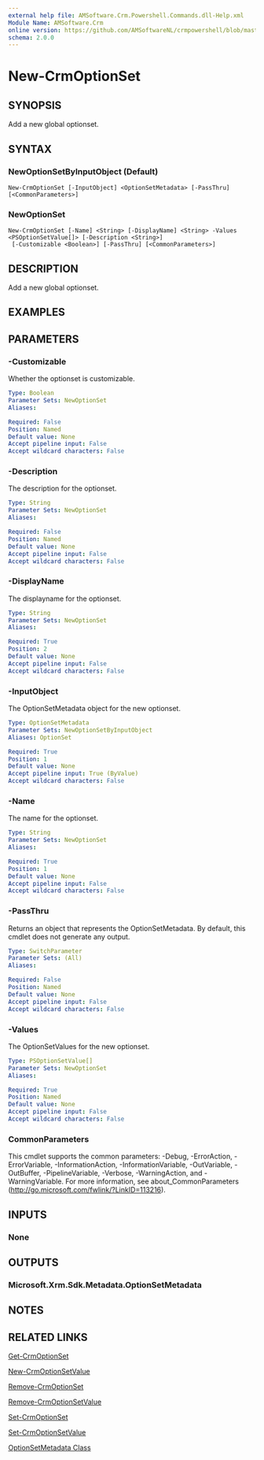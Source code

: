 ```yaml
---
external help file: AMSoftware.Crm.Powershell.Commands.dll-Help.xml
Module Name: AMSoftware.Crm
online version: https://github.com/AMSoftwareNL/crmpowershell/blob/master/docs/New-CrmOptionSet.md
schema: 2.0.0
---
```


# New-CrmOptionSet

## SYNOPSIS
Add a new global optionset.

## SYNTAX

### NewOptionSetByInputObject (Default)
```
New-CrmOptionSet [-InputObject] <OptionSetMetadata> [-PassThru] [<CommonParameters>]
```

### NewOptionSet
```
New-CrmOptionSet [-Name] <String> [-DisplayName] <String> -Values <PSOptionSetValue[]> [-Description <String>]
 [-Customizable <Boolean>] [-PassThru] [<CommonParameters>]
```

## DESCRIPTION
Add a new global optionset.

## EXAMPLES

## PARAMETERS

### -Customizable
Whether the optionset is customizable.

```yaml
Type: Boolean
Parameter Sets: NewOptionSet
Aliases: 

Required: False
Position: Named
Default value: None
Accept pipeline input: False
Accept wildcard characters: False
```

### -Description
The description for the optionset.

```yaml
Type: String
Parameter Sets: NewOptionSet
Aliases: 

Required: False
Position: Named
Default value: None
Accept pipeline input: False
Accept wildcard characters: False
```

### -DisplayName
The displayname for the optionset.

```yaml
Type: String
Parameter Sets: NewOptionSet
Aliases: 

Required: True
Position: 2
Default value: None
Accept pipeline input: False
Accept wildcard characters: False
```

### -InputObject
The OptionSetMetadata object for the new optionset.

```yaml
Type: OptionSetMetadata
Parameter Sets: NewOptionSetByInputObject
Aliases: OptionSet

Required: True
Position: 1
Default value: None
Accept pipeline input: True (ByValue)
Accept wildcard characters: False
```

### -Name
The name for the optionset.

```yaml
Type: String
Parameter Sets: NewOptionSet
Aliases: 

Required: True
Position: 1
Default value: None
Accept pipeline input: False
Accept wildcard characters: False
```

### -PassThru
Returns an object that represents the OptionSetMetadata. By default, this cmdlet does not generate any output.

```yaml
Type: SwitchParameter
Parameter Sets: (All)
Aliases: 

Required: False
Position: Named
Default value: None
Accept pipeline input: False
Accept wildcard characters: False
```

### -Values
The OptionSetValues for the new optionset.

```yaml
Type: PSOptionSetValue[]
Parameter Sets: NewOptionSet
Aliases: 

Required: True
Position: Named
Default value: None
Accept pipeline input: False
Accept wildcard characters: False
```

### CommonParameters
This cmdlet supports the common parameters: -Debug, -ErrorAction, -ErrorVariable, -InformationAction, -InformationVariable, -OutVariable, -OutBuffer, -PipelineVariable, -Verbose, -WarningAction, and -WarningVariable. For more information, see about_CommonParameters (http://go.microsoft.com/fwlink/?LinkID=113216).

## INPUTS

### None

## OUTPUTS

### Microsoft.Xrm.Sdk.Metadata.OptionSetMetadata

## NOTES

## RELATED LINKS

[Get-CrmOptionSet](Get-CrmOptionSet.md)

[New-CrmOptionSetValue](New-CrmOptionSetValue.md)

[Remove-CrmOptionSet](Remove-CrmOptionSet.md)

[Remove-CrmOptionSetValue](Remove-CrmOptionSetValue.md)

[Set-CrmOptionSet](Set-CrmOptionSet.md)

[Set-CrmOptionSetValue](Set-CrmOptionSetValue.md)

[OptionSetMetadata Class](https://msdn.microsoft.com/library/microsoft.xrm.sdk.metadata.optionsetmetadata.aspx)
